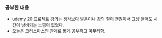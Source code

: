 ### 공부한 내용

- udemy 20 프로젝트 강의는 생각보다 발음이나 강의 질이 괜찮아서 그냥 들어도 시간이 낭비되는 느낌이 없었다.
- 오늘은 크리스마스인 관계로 짧게 공부하고 마무리함.
